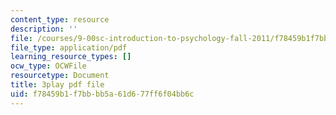 ```yaml
---
content_type: resource
description: ''
file: /courses/9-00sc-introduction-to-psychology-fall-2011/f78459b1f7bbbb5a61d677ff6f04bb6c_yBYebcVw8Zk.pdf
file_type: application/pdf
learning_resource_types: []
ocw_type: OCWFile
resourcetype: Document
title: 3play pdf file
uid: f78459b1-f7bb-bb5a-61d6-77ff6f04bb6c
---
```

